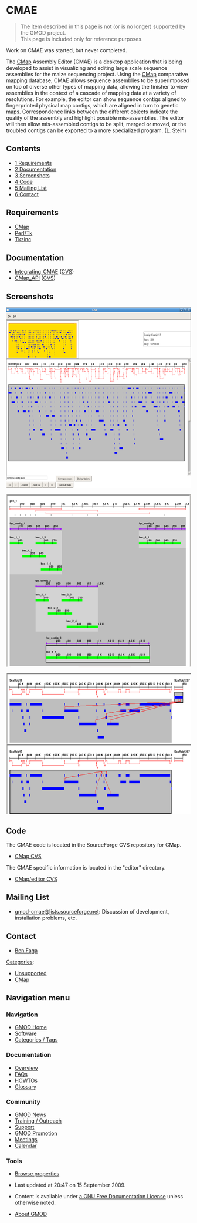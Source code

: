 



<span id="top"></span>




# <span dir="auto">CMAE</span>









> The item described in this page is not (or is no longer) supported by
> the GMOD project.  
> This page is included only for reference purposes.



Work on CMAE was started, but never completed.



The [CMap](CMap.1 "CMap") Assembly Editor (CMAE) is a desktop
application that is being developed to assist in visualizing and editing
large scale sequence assemblies for the maize sequencing project. Using
the [CMap](CMap.1 "CMap") comparative mapping database, CMAE allows
sequence assemblies to be superimposed on top of diverse other types of
mapping data, allowing the finisher to view assemblies in the context of
a cascade of mapping data at a variety of resolutions. For example, the
editor can show sequence contigs aligned to fingerprinted physical map
contigs, which are aligned in turn to genetic maps. Correspondence links
between the different objects indicate the quality of the assembly and
highlight possible mis-assemblies. The editor will then allow
mis-assembled contigs to be split, merged or moved, or the troubled
contigs can be exported to a more specialized program. (L. Stein)


## Contents



- [<span class="tocnumber">1</span>
  <span class="toctext">Requirements</span>](#Requirements)
- [<span class="tocnumber">2</span>
  <span class="toctext">Documentation</span>](#Documentation)
- [<span class="tocnumber">3</span>
  <span class="toctext">Screenshots</span>](#Screenshots)
- [<span class="tocnumber">4</span>
  <span class="toctext">Code</span>](#Code)
- [<span class="tocnumber">5</span> <span class="toctext">Mailing
  List</span>](#Mailing_List)
- [<span class="tocnumber">6</span>
  <span class="toctext">Contact</span>](#Contact)



## <span id="Requirements" class="mw-headline">Requirements</span>

- [CMap](CMap.1 "CMap")
- <a href="http://www.perltk.org/" class="external text"
  rel="nofollow">Perl/Tk</a>
- <a href="http://www.tkzinc.org/tkzinc/index.php" class="external text"
  rel="nofollow">Tkzinc</a>

## <span id="Documentation" class="mw-headline">Documentation</span>

- [Integrating_CMAE](Integrating_CMAE "Integrating CMAE") (<a
  href="http://gmod.cvs.sourceforge.net/gmod/cmap/editor/Integrating_CMAE.pod?view=markup"
  class="external text" rel="nofollow">CVS</a>)
- [CMap_API](CMap_API "CMap API") (<a
  href="http://gmod.cvs.sourceforge.net/gmod/cmap/docs/CMAP_API.pod?view=markup"
  class="external text" rel="nofollow">CVS</a>)

## <span id="Screenshots" class="mw-headline">Screenshots</span>

<a href="File:CMAE_Screenshot1.png" class="image"><img
src="https://raw.githubusercontent.com/GMOD/gmod.github.io/main/mediawiki/images/a/a1/CMAE_Screenshot1.png" width="700"
height="492" alt="CMAE Screenshot1.png" /></a>

<a href="File:CMAE_Screenshot2.png" class="image"><img
src="https://raw.githubusercontent.com/GMOD/gmod.github.io/main/mediawiki/images/a/a4/CMAE_Screenshot2.png" width="600"
height="471" alt="CMAE Screenshot2.png" /></a>

<a href="File:CMAE_Screenshot3.png" class="image"><img
src="https://raw.githubusercontent.com/GMOD/gmod.github.io/main/mediawiki/images/5/5f/CMAE_Screenshot3.png" width="700"
height="384" alt="CMAE Screenshot3.png" /></a>

## <span id="Code" class="mw-headline">Code</span>

The CMAE code is located in the SourceForge CVS repository for CMap.

- <a href="http://gmod.cvs.sourceforge.net/gmod/cmap/"
  class="external text" rel="nofollow">CMap CVS</a>

The CMAE specific information is located in the "editor" directory.

- <a href="http://gmod.cvs.sourceforge.net/gmod/cmap/editor/"
  class="external text" rel="nofollow">CMap/editor CVS</a>

## <span id="Mailing_List" class="mw-headline">Mailing List</span>

- gmod-cmae@lists.sourceforge.net: Discussion of development,
  installation problems, etc.

## <span id="Contact" class="mw-headline">Contact</span>

- [Ben Faga](User%3AFaga "User%3AFaga")




[Categories](Special%3ACategories "Special%3ACategories"):

- [Unsupported](Category%3AUnsupported "Category%3AUnsupported")
- [CMap](Category%3ACMap "Category%3ACMap")






## Navigation menu






### 





### Navigation



- <span id="n-GMOD-Home">[GMOD Home](Main_Page)</span>
- <span id="n-Software">[Software](GMOD_Components)</span>
- <span id="n-Categories-.2F-Tags">[Categories /
  Tags](Categories)</span>




### Documentation



- <span id="n-Overview">[Overview](Overview)</span>
- <span id="n-FAQs">[FAQs](Category%3AFAQ)</span>
- <span id="n-HOWTOs">[HOWTOs](Category%3AHOWTO)</span>
- <span id="n-Glossary">[Glossary](Glossary)</span>




### Community



- <span id="n-GMOD-News">[GMOD News](GMOD_News)</span>
- <span id="n-Training-.2F-Outreach">[Training /
  Outreach](Training_and_Outreach)</span>
- <span id="n-Support">[Support](Support)</span>
- <span id="n-GMOD-Promotion">[GMOD Promotion](GMOD_Promotion)</span>
- <span id="n-Meetings">[Meetings](Meetings)</span>
- <span id="n-Calendar">[Calendar](Calendar)</span>




### Tools

- <span id="t-smwbrowselink"><a href="Special%3ABrowse/CMAE" rel="smw-browse">Browse properties</a></span>



- <span id="footer-info-lastmod">Last updated at 20:47 on 15 September
  2009.</span>
<!-- - <span id="footer-info-viewcount">51,596 page views.</span> -->
- <span id="footer-info-copyright">Content is available under
  <a href="http://www.gnu.org/licenses/fdl-1.3.html" class="external"
  rel="nofollow">a GNU Free Documentation License</a> unless otherwise
  noted.</span>

<!-- -->

- <span id="footer-places-about">[About
  GMOD](GMOD%3AAbout "GMOD%3AAbout")</span>

<!-- -->




